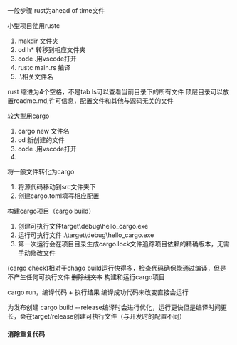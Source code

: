一般步骤
rust为ahead of time文件

小型项目使用rustc
 1. makdir 文件夹
 2. cd h* 转移到相应文件夹
 3. code .用vscode打开
 4. rustc main.rs 编译
 5. .\相关文件名


rust 缩进为4个空格，不是tab
ls可以查看当前目录下的所有文件
顶层目录可以放置readme.md,许可信息，配置文件和其他与源码无关的文件

较大型用cargo

 1. cargo new 文件名
 2. cd 新创建的文件
 3. code .用vscode打开
 4. 

将一般文件转化为cargo

 1. 将源代码移动到src文件夹下
 2. 创建cargo.toml填写相应配置


构建cargo项目（cargo build）

 1. 创建可执行文件target\debug\hello_cargo.exe
 2. 运行可执行文件 .\target\debug\hello_cargo.exe
 3. 第一次运行会在项目目录生成cargo.lock文件追踪项目依赖的精确版本，无需手动修改文件
 

(cargo check)相对于chago build运行快得多，检查代码确保能通过编译，但是不产生任何可执行文件
~~删除线文本~~
构建和运行cargo项目

cargo run，编译代码 + 执行结果
编译成功代码未改变直接会运行

为发布创建
cargo build --release编译时会进行优化，运行更快但是编译时间更长，会在target/release创建可执行文件（与开发时的配置不同）

#### 消除重复代码


<!--stackedit_data:
eyJoaXN0b3J5IjpbLTE2Njk0OTg2OTYsLTQzNzA0NTI4Ml19
-->